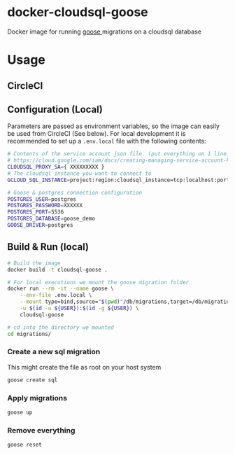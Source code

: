 # docker-cloudsql-goose
Docker image for running [goose ](https://github.com/pressly/goose) migrations on a cloudsql database

# Usage

## CircleCI

## Configuration (Local)

Parameters are passed as environment variables, so the image can easily be used from CircleCI (See below). For local development it is recommended to set up a `.env.local` file with the following contents:

```bash
# Contents of the service account json file. (put everything on 1 line!)
# https://cloud.google.com/iam/docs/creating-managing-service-account-keys
CLOUDSQL_PROXY_SA={ XXXXXXXXX }
# The cloudsql instance you want to connect to
GCLOUD_SQL_INSTANCE=project:region:cloudsql_instance=tcp:localhost:port

# Goose & postgres connection configuration
POSTGRES_USER=postgres
POSTGRES_PASSWORD=XXXXXX
POSTGRES_PORT=5536
POSTGRES_DATABASE=goose_demo
GOOSE_DRIVER=postgres
```

## Build & Run (local)
```bash
# Build the image
docker build -t cloudsql-goose . 

# For local executions we mount the goose migration folder
docker run --rm -it --name goose \
    --env-file .env.local \
    --mount type=bind,source="$(pwd)"/db/migrations,target=/db/migrations \
    -u $(id -u ${USER}):$(id -g ${USER}) \
    cloudsql-goose

# cd into the directory we mounted
cd migrations/
```

### Create a new sql migration

This might create the file as root on your host system
```bash
goose create sql
```

### Apply migrations

```bash
goose up
```

### Remove everything

```bash
goose reset
```
